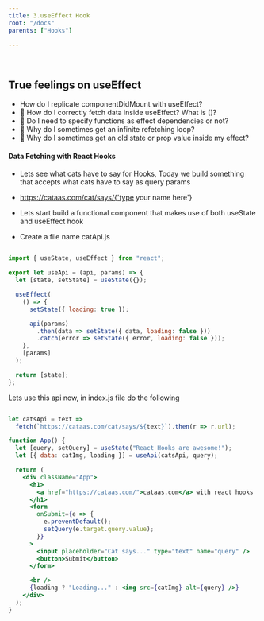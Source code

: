 ```yaml
---
title: 3.useEffect Hook
root: "/docs"
parents: ["Hooks"]

---
```


&nbsp;
&nbsp;

## True feelings on useEffect

* How do I replicate componentDidMount with useEffect?
* 🤔 How do I correctly fetch data inside useEffect? What is []?
* 🤔 Do I need to specify functions as effect dependencies or not?
* 🤔 Why do I sometimes get an infinite refetching loop?
* 🤔 Why do I sometimes get an old state or prop value inside my effect?

#### Data Fetching with React Hooks

* Lets see what cats have to say for Hooks, Today we build something that accepts what cats have to say as query params

* https://cataas.com/cat/says/{'type your name here'}

* Lets start build a functional component that makes use of both useState and useEffect hook

* Create a file name catApi.js

```jsx

import { useState, useEffect } from "react";

export let useApi = (api, params) => {
  let [state, setState] = useState({});

  useEffect(
    () => {
      setState({ loading: true });

      api(params)
        .then(data => setState({ data, loading: false }))
        .catch(error => setState({ error, loading: false }));
    },
    [params]
  );

  return [state];
};

```

Lets use this api now, in index.js file do the following

```jsx

let catsApi = text =>
  fetch(`https://cataas.com/cat/says/${text}`).then(r => r.url);

function App() {
  let [query, setQuery] = useState("React Hooks are awesome!");
  let [{ data: catImg, loading }] = useApi(catsApi, query);

  return (
    <div className="App">
      <h1>
        <a href="https://cataas.com/">cataas.com</a> with react hooks
      </h1>
      <form
        onSubmit={e => {
          e.preventDefault();
          setQuery(e.target.query.value);
        }}
      >
        <input placeholder="Cat says..." type="text" name="query" />
        <button>Submit</button>
      </form>

      <br />
      {loading ? "Loading..." : <img src={catImg} alt={query} />}
    </div>
  );
}

```


